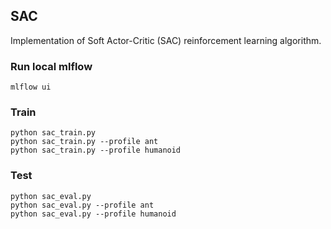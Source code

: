 ## SAC
Implementation of Soft Actor-Critic (SAC) reinforcement learning algorithm.

### Run local mlflow
```shell
mlflow ui
```

### Train
```shell
python sac_train.py
python sac_train.py --profile ant
python sac_train.py --profile humanoid
```

### Test
```shell
python sac_eval.py
python sac_eval.py --profile ant
python sac_eval.py --profile humanoid
```